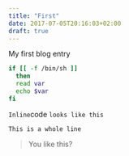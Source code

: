 ```yaml
---
title: "First"
date: 2017-07-05T20:16:03+02:00
draft: true
---
```


My first blog entry

```bash
if [[ -f /bin/sh ]]
  then
  read var
  echo $var
fi
```


`Inline`code `looks like this`

`This is a whole line`

> You like this?

